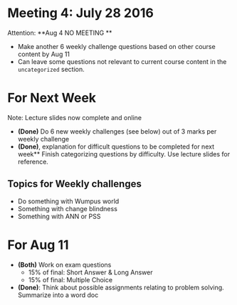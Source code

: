 # Meeting 4: July 28 2016

Attention: **Aug 4 NO MEETING **

* Make another 6 weekly challenge questions based on other course content by Aug 11
* Can leave some questions not relevant to current course content in the `uncategorized` section.


# For Next Week

Note: Lecture slides now complete and online

* **(Done)** Do 6 new weekly challenges (see below) out of 3 marks per weekly challenge
* **(Done)**, explanation for difficult questions to be completed for next week** Finish categorizing questions by difficulty. Use lecture slides for reference.

## Topics for Weekly challenges

* Do something with Wumpus world
* Something with change blindness
* Something with ANN or PSS

# For Aug 11

* **(Both)** Work on exam questions
    * 15% of final: Short Answer & Long Answer
    * 15% of final: Multiple Choice
* **(Done)**: Think about possible assignments relating to problem solving. Summarize into a word doc
